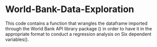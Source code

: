 # World-Bank-Data-Exploration
This code contains a function that wrangles the dataframe imported through the World Bank API library package () in order to have it in the appropriate format to conduct a regression analysis on Six dependent variables(). 
